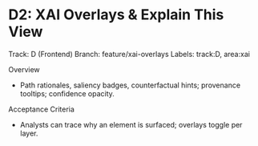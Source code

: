 # D2: XAI Overlays & Explain This View

Track: D (Frontend)
Branch: feature/xai-overlays
Labels: track:D, area:xai

Overview

- Path rationales, saliency badges, counterfactual hints; provenance tooltips; confidence opacity.

Acceptance Criteria

- Analysts can trace why an element is surfaced; overlays toggle per layer.
